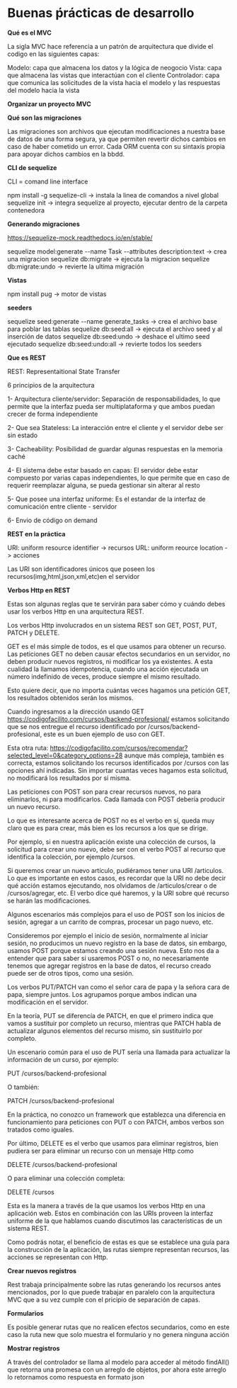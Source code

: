 # Buenas ṕrácticas de desarrollo

**Qué es el MVC**

La sigla MVC hace referencia a un patrón de arquitectura que divide el codigo en las siguientes capas: 

Modelo: capa que almacena los datos y la lógica de neogocio
Vista: capa que almacena las vistas que interactúan con el cliente
Controlador: capa que comunica las solicitudes de la vista hacia el modelo y las respuestas del modelo hacia la vista 

**Organizar un proyecto MVC**

**Qué son las migraciones**

Las migraciones son archivos que ejecutan modificaciones a nuestra base de datos de una forma segura, ya que permiten revertir dichos cambios en caso de haber cometido un error. Cada ORM cuenta con su sintaxis propia para apoyar dichos cambios en la bbdd.

**CLI de sequelize**

CLI = comand line interface

npm install -g sequelize-cli -> instala la linea de comandos a nivel global
sequelize init -> integra sequelize al proyecto, ejecutar dentro de la carpeta contenedora 

**Generando migraciones**

https://sequelize-mock.readthedocs.io/en/stable/

sequelize model:generate --name Task --attributes description:text -> crea una migracion
sequelize db:migrate -> ejecuta la migracion
sequelize db:migrate:undo -> revierte la ultima migración

**Vistas**

npm install pug -> motor de vistas

**seeders**

sequelize seed:generate --name generate_tasks -> crea el archivo base para poblar las tablas
sequelize db:seed:all -> ejecuta el archivo seed y al inserción de datos
sequelize db:seed:undo -> deshace el ultimo seed ejecutado
sequelize db:seed:undo:all -> revierte todos los seeders

**Que es REST**

REST: Representaitional State Transfer

6 principios de la arquitectura

1- Arquitectura cliente/servidor: Separación de responsabilidades, lo que permite que la interfaz pueda ser multiplataforma y que ambos puedan crecer de forma independiente

2- Que sea Stateless: La interacción entre el cliente y el servidor debe ser sin estado

3- Cacheability: Posibilidad de guardar algunas respuestas en la memoria caché

4- El sistema debe estar basado en capas: El servidor debe estar compuesto por varias capas independientes, lo que permite que en caso de requerir reemplazar alguna, se pueda gestionar sin alterar al resto

5- Que posee una interfaz uniforme: Es el estandar de la interfaz de comunicación entre cliente - servidor

6- Envio de código on demand

**REST en la práctica**

URI: uniform resource identifier -> recursos
URL: uniform reource location -> acciones

Las URI son identificadores únicos que poseen los recursos(img,html,json,xml,etc)en el servidor

**Verbos Http en REST**

Estas son algunas reglas que te servirán para saber cómo y cuándo debes usar los verbos Http en una arquitectura REST.

Los verbos Http involucrados en un sistema REST son GET, POST, PUT, PATCH y DELETE.

GET es el más simple de todos, es el que usamos para obtener un recurso. Las peticiones GET no deben causar efectos secundarios en un servidor, no deben producir nuevos registros, ni modificar los ya existentes. A esta cualidad la llamamos idempotencia, cuando una acción ejecutada un número indefinido de veces, produce siempre el mismo resultado.

Esto quiere decir, que no importa cuántas veces hagamos una petición GET, los resultados obtenidos serán los mismos.

Cuando ingresamos a la dirección usando GET https://codigofacilito.com/cursos/backend-profesional/ estamos solicitando que se nos entregue el recurso identificado por /cursos/backend-profesional, este es un buen ejemplo de uso con GET.

Esta otra ruta: https://codigofacilito.com/cursos/recomendar?selected_level=0&category_options=28 aunque más compleja, también es correcta, estamos solicitando los recursos identificados por /cursos con las opciones ahí indicadas. Sin importar cuantas veces hagamos esta solicitud, no modificará los resultados por sí misma.

Las peticiones con POST son para crear recursos nuevos, no para eliminarlos, ni para modificarlos. Cada llamada con POST debería producir un nuevo recurso.

Lo que es interesante acerca de POST no es el verbo en sí, queda muy claro que es para crear, más bien es los recursos a los que se dirige.

Por ejemplo, si en nuestra aplicación existe una colección de cursos, la solicitud para crear uno nuevo, debe ser con el verbo POST al recurso que identifica la colección, por ejemplo /cursos.

Si queremos crear un nuevo artículo, pudiéramos tener una URI /articulos. Lo que es importante en estos casos, es recordar que la URI no debe decir qué acción estamos ejecutando, nos olvidamos de /articulos/crear o de /cursos/agregar, etc. El verbo dice qué haremos, y la URI sobre qué recurso se harán las modificaciones.

Algunos escenarios más complejos para el uso de POST son los inicios de sesión, agregar a un carrito de compras, procesar un pago nuevo, etc.

Consideremos por ejemplo el inicio de sesión, normalmente al iniciar sesión, no producimos un nuevo registro en la base de datos, sin embargo, usamos POST porque estamos creando una sesión nueva. Esto nos da a entender que para saber si usaremos POST o no, no necesariamente tenemos que agregar registros en la base de datos, el recurso creado puede ser de otros tipos, como una sesión.

Los verbos PUT/PATCH van como el señor cara de papa y la señora cara de papa, siempre juntos. Los agrupamos porque ambos indican una modificación en el servidor.

En la teoría, PUT se diferencía de PATCH, en que el primero indica que vamos a sustituir por completo un recurso, mientras que PATCH habla de actualizar algunos elementos del recurso mismo, sin sustituirlo por completo.

Un escenario común para el uso de PUT sería una llamada para actualizar la información de un curso, por ejemplo:

PUT /cursos/backend-profesional

O también:

PATCH /cursos/backend-profesional

En la práctica, no conozco un framework que establezca una diferencia en funcionamiento para peticiones con PUT o con PATCH, ambos verbos son tratados como iguales.

Por último, DELETE es el verbo que usamos para eliminar registros, bien pudiera ser para eliminar un recurso con un mensaje Http como

DELETE /cursos/backend-profesional

O para eliminar una colección completa:

DELETE /cursos

Esta es la manera a través de la que usamos los verbos Http en una aplicación web. Estos en combinación con las URIs proveen la interfaz uniforme de la que hablamos cuando discutimos las características de un sistema REST.

Como podrás notar, el beneficio de estas es que se establece una guía para la construcción de la aplicación, las rutas siempre representan recursos, las acciones se representan con Http.

**Crear nuevos registros**

Rest trabaja principalmente sobre las rutas generando los recursos antes mencionados, por lo que puede trabajar en paralelo con la arquitectura MVC que a su vez cumple con el pricipio de separación de capas. 

**Formularios**

Es posible generar rutas que no realicen efectos secundarios, como en este caso la ruta new que solo muestra el formulario y no genera ninguna acción

**Mostrar registros**

A través del controlador se llama al modelo para acceder al método findAll() que retorna una promesa con un arreglo de objetos, por ahora este arreglo lo retornamos como respuesta en formato json



